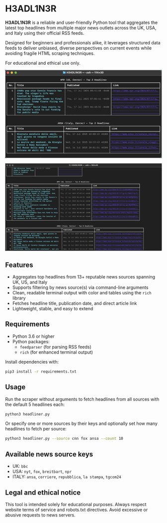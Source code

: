 # H3ADL1N3R

**H3ADL1N3R** is a reliable and user-friendly Python tool that aggregates the latest top headlines from multiple major news outlets across the UK, USA, and Italy using their official RSS feeds.

Designed for beginners and professionals alike, it leverages structured data feeds to deliver unbiased, diverse perspectives on current events while avoiding fragile HTML scraping techniques.

For educational and ethical use only.

![Demo screenshot 1](img1.png)

![Demo screenshot 2](img2.png)

## Features

- Aggregates top headlines from 13+ reputable news sources spanning UK, US, and Italy  
- Supports filtering by news source(s) via command-line arguments  
- Clean, readable terminal output with color and tables using the `rich` library  
- Fetches headline title, publication date, and direct article link  
- Lightweight, stable, and easy to extend

## Requirements

- Python 3.6 or higher  
- Python packages:  
  - `feedparser` (for parsing RSS feeds)  
  - `rich` (for enhanced terminal output)  

Install dependencies with:

```bash
pip3 install -r requirements.txt
```

## Usage

Run the scraper without arguments to fetch headlines from all sources with the default 5 headlines each:

```bash
python3 headliner.py
```

Or specify one or more sources by their keys and optionally set how many headlines to fetch per source:

```bash
python3 headliner.py --source cnn fox ansa --count 10
```

## Available news source keys

- UK: `bbc`
- USA: `nyt`, `fox`, `breitbart`, `npr`
- ITALY: `ansa`, `corriere`, `repubblica`, `la stampa`, `tgcom24`

## Legal and ethical notice

This tool is intended solely for educational purposes. 
Always respect website terms of service and robots.txt directives. Avoid excessive or abusive requests to news servers.
